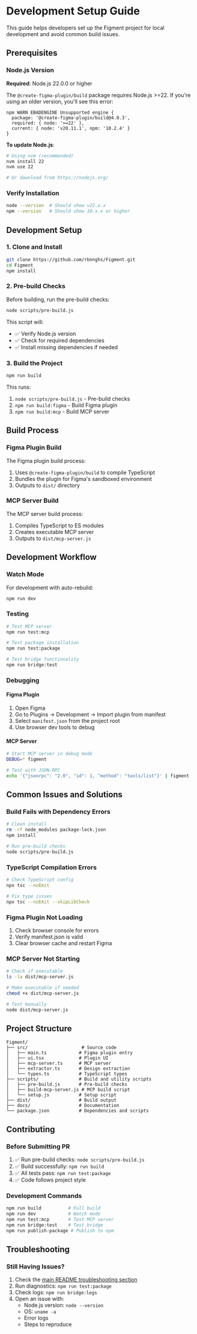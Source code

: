 # Development Setup Guide

This guide helps developers set up the Figment project for local development and avoid common build issues.

## Prerequisites

### Node.js Version
**Required**: Node.js 22.0.0 or higher

The `@create-figma-plugin/build` package requires Node.js >=22. If you're using an older version, you'll see this error:

```
npm WARN EBADENGINE Unsupported engine {
  package: '@create-figma-plugin/build@4.0.3',
  required: { node: '>=22' },
  current: { node: 'v20.11.1', npm: '10.2.4' }
}
```

**To update Node.js**:

```bash
# Using nvm (recommended)
nvm install 22
nvm use 22

# Or download from https://nodejs.org/
```

### Verify Installation
```bash
node --version  # Should show v22.x.x
npm --version   # Should show 10.x.x or higher
```

## Development Setup

### 1. Clone and Install
```bash
git clone https://github.com/rbnnghs/Figment.git
cd Figment
npm install
```

### 2. Pre-build Checks
Before building, run the pre-build checks:
```bash
node scripts/pre-build.js
```

This script will:
- ✅ Verify Node.js version
- ✅ Check for required dependencies
- ✅ Install missing dependencies if needed

### 3. Build the Project
```bash
npm run build
```

This runs:
1. `node scripts/pre-build.js` - Pre-build checks
2. `npm run build:figma` - Build Figma plugin
3. `npm run build:mcp` - Build MCP server

## Build Process

### Figma Plugin Build
The Figma plugin build process:
1. Uses `@create-figma-plugin/build` to compile TypeScript
2. Bundles the plugin for Figma's sandboxed environment
3. Outputs to `dist/` directory

### MCP Server Build
The MCP server build process:
1. Compiles TypeScript to ES modules
2. Creates executable MCP server
3. Outputs to `dist/mcp-server.js`

## Development Workflow

### Watch Mode
For development with auto-rebuild:
```bash
npm run dev
```

### Testing
```bash
# Test MCP server
npm run test:mcp

# Test package installation
npm run test:package

# Test bridge functionality
npm run bridge:test
```

### Debugging

#### Figma Plugin
1. Open Figma
2. Go to Plugins → Development → Import plugin from manifest
3. Select `manifest.json` from the project root
4. Use browser dev tools to debug

#### MCP Server
```bash
# Start MCP server in debug mode
DEBUG=* figment

# Test with JSON-RPC
echo '{"jsonrpc": "2.0", "id": 1, "method": "tools/list"}' | figment
```

## Common Issues and Solutions

### Build Fails with Dependency Errors
```bash
# Clean install
rm -rf node_modules package-lock.json
npm install

# Run pre-build checks
node scripts/pre-build.js
```

### TypeScript Compilation Errors
```bash
# Check TypeScript config
npx tsc --noEmit

# Fix type issues
npx tsc --noEmit --skipLibCheck
```

### Figma Plugin Not Loading
1. Check browser console for errors
2. Verify manifest.json is valid
3. Clear browser cache and restart Figma

### MCP Server Not Starting
```bash
# Check if executable
ls -la dist/mcp-server.js

# Make executable if needed
chmod +x dist/mcp-server.js

# Test manually
node dist/mcp-server.js
```

## Project Structure

```
Figment/
├── src/                    # Source code
│   ├── main.ts            # Figma plugin entry
│   ├── ui.tsx             # Plugin UI
│   ├── mcp-server.ts      # MCP server
│   ├── extractor.ts       # Design extraction
│   └── types.ts           # TypeScript types
├── scripts/               # Build and utility scripts
│   ├── pre-build.js       # Pre-build checks
│   ├── build-mcp-server.js # MCP build script
│   └── setup.js           # Setup script
├── dist/                  # Build output
├── docs/                  # Documentation
└── package.json           # Dependencies and scripts
```

## Contributing

### Before Submitting PR
1. ✅ Run pre-build checks: `node scripts/pre-build.js`
2. ✅ Build successfully: `npm run build`
3. ✅ All tests pass: `npm run test:package`
4. ✅ Code follows project style

### Development Commands
```bash
npm run build          # Full build
npm run dev            # Watch mode
npm run test:mcp       # Test MCP server
npm run bridge:test    # Test bridge
npm run publish-package # Publish to npm
```

## Troubleshooting

### Still Having Issues?
1. Check the [main README troubleshooting section](../README.md#troubleshooting)
2. Run diagnostics: `npm run test:package`
3. Check logs: `npm run bridge:logs`
4. Open an issue with:
   - Node.js version: `node --version`
   - OS: `uname -a`
   - Error logs
   - Steps to reproduce
